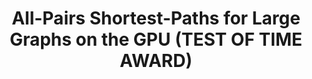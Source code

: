---
layout: default
title: All-Pairs Shortest-Paths for Large Graphs on the GPU (TEST OF TIME AWARD)
link: https://dl.acm.org/citation.cfm?id=1413966
authors: Gary Katz and Joseph T. Kider Jr
conference: Graphics Hardware
year: 2008 
---